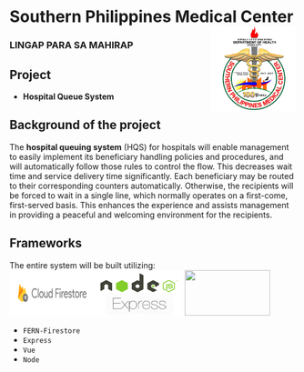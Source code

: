 Southern Philippines Medical Center <img src="https://github.com/JoshuaVincentSerentas2/itelective3-web/blob/main/spmc.jpg" width="150" height="150" align="right"> 
===========
### LINGAP PARA SA MAHIRAP 


## Project
* **Hospital Queue System**

## Background of the project
The **hospital queuing system** (HQS) for hospitals will enable management to easily implement its beneficiary handling policies and procedures, and will automatically follow those rules to control the flow. This decreases wait time and service delivery time significantly. Each beneficiary may be routed to their corresponding counters automatically. Otherwise, the recipients will be forced to wait in a single line, which normally operates on a first-come, first-served basis. This enhances the experience and assists management in providing a peaceful and welcoming environment for the recipients.

## Frameworks
The entire system will be built utilizing: <br />
<img src="https://github.com/JoshuaVincentSerentas2/itelective3-web/blob/main/Firebase-Cloud-Firestore.png" width="150" height="80">
<img src="https://github.com/JoshuaVincentSerentas2/itelective3-web/blob/main/nodex.png" width="150" height="80">
<img src="https://upload.wikimedia.org/wikipedia/commons/9/95/Vue.js_Logo_2.svg" width="150" height="80">

* `FERN-Firestore`
* `Express`
* `Vue`
* `Node`


